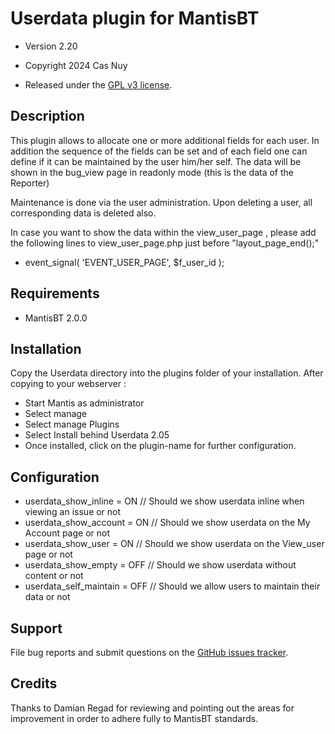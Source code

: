 # Userdata plugin for MantisBT

- Version 2.20
- Copyright 2024 Cas Nuy

- Released under the [GPL v3 license](http://opensource.org/licenses/GPL-3.0).


## Description

This plugin allows to allocate one or more additional fields for each user.
In addition the sequence of the fields can be set and of each field one can define if it can be maintained by the user him/her self.
The data will be shown in the bug_view page in readonly mode (this is the data of the Reporter)

Maintenance is done via the user administration.
Upon deleting a user, all corresponding data is deleted also.

In case you want to show the data within the view_user_page ,
please add the following lines to view_user_page.php just before "layout_page_end();"
- event_signal( 'EVENT_USER_PAGE',  $f_user_id ); 

## Requirements

- MantisBT 2.0.0

## Installation

Copy the Userdata directory into the plugins folder of your installation.
After copying to your webserver :
- Start Mantis as administrator
- Select manage
- Select manage Plugins
- Select Install behind Userdata 2.05
- Once installed, click on the plugin-name for further configuration.

## Configuration

- userdata_show_inline	=	ON	// Should we show userdata inline when viewing an issue or not
- userdata_show_account	=	ON 	// Should we show userdata on the My Account page or not
- userdata_show_user	=	ON	// Should we show userdata on the View_user page or not
- userdata_show_empty	=	OFF	// Should we show userdata without content or not
- userdata_self_maintain	=	OFF 	// Should we allow users to maintain their data or not
	 
## Support

File bug reports and submit questions on the
[GitHub issues tracker](http://github.com/mantisbt-plugins/Userdata/issues).

## Credits

Thanks to Damian Regad for reviewing and pointing out the areas for improvement in order to adhere fully to MantisBT standards.
